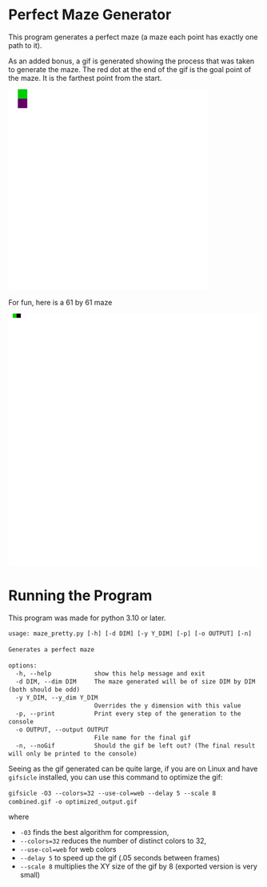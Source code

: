 # Perfect Maze Generator

This program generates a perfect maze (a maze each point has exactly one path to it).

As an added bonus, a gif is generated showing the process that was taken to generate the maze. The red dot at the end of the gif is the goal point of the maze. It is the farthest point from the start.

<img src="example.gif" width="400" height="400">

For fun, here is a 61 by 61 maze

![](smaller_61x61.gif)

# Running the Program

This program was made for python 3.10 or later.

```
usage: maze_pretty.py [-h] [-d DIM] [-y Y_DIM] [-p] [-o OUTPUT] [-n]

Generates a perfect maze

options:
  -h, --help            show this help message and exit
  -d DIM, --dim DIM     The maze generated will be of size DIM by DIM (both should be odd)
  -y Y_DIM, --y_dim Y_DIM
                        Overrides the y dimension with this value
  -p, --print           Print every step of the generation to the console
  -o OUTPUT, --output OUTPUT
                        File name for the final gif
  -n, --noGif           Should the gif be left out? (The final result will only be printed to the console)
```

Seeing as the gif generated can be quite large, if you are on Linux and have `gifsicle` installed, you can use this command to optimize the gif:

`gifsicle -O3 --colors=32 --use-col=web --delay 5 --scale 8 combined.gif -o optimized_output.gif`

where 
* `-03` finds the best algorithm for compression, 
* `--colors=32` reduces the number of distinct colors to 32, 
* `--use-col=web` for web colors
* `--delay 5` to speed up the gif (.05 seconds between frames)
* `--scale 8` multiplies the XY size of the gif by 8 (exported version is very small)

